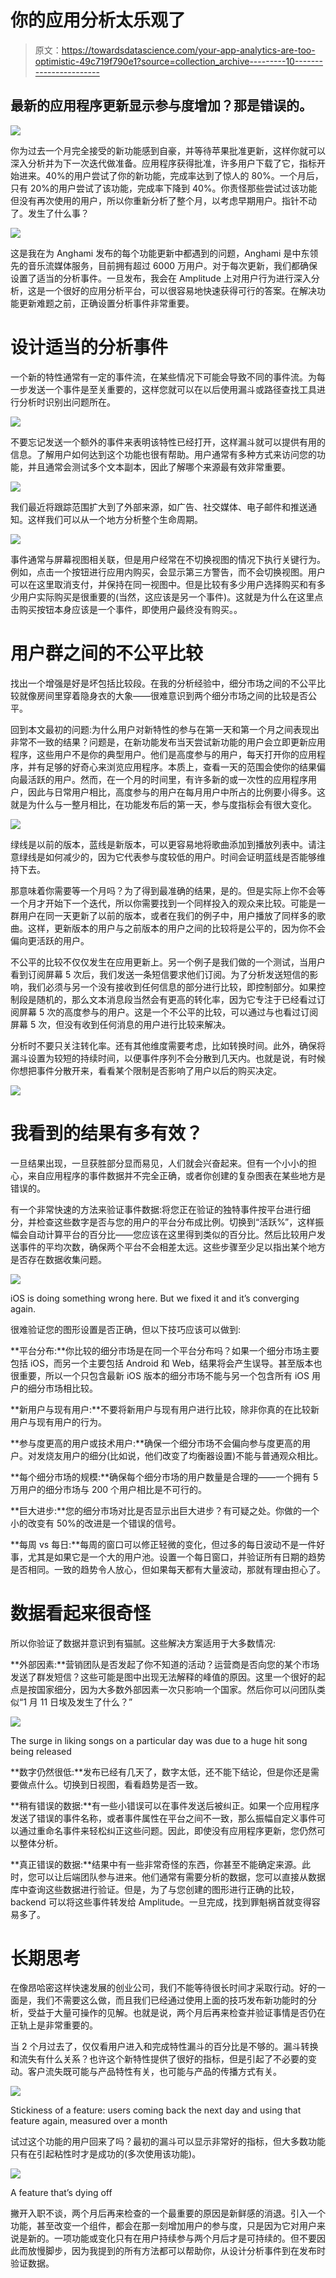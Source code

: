 # 你的应用分析太乐观了

> 原文：<https://towardsdatascience.com/your-app-analytics-are-too-optimistic-49c719f790e1?source=collection_archive---------10----------------------->

## 最新的应用程序更新显示参与度增加？那是错误的。

![](img/bd2eaf81b4f3216d3c6263f11b6ea0e2.png)

你为过去一个月完全接受的新功能感到自豪，并等待苹果批准更新，这样你就可以深入分析并为下一次迭代做准备。应用程序获得批准，许多用户下载了它，指标开始进来。40%的用户尝试了你的新功能，完成率达到了惊人的 80%。一个月后，只有 20%的用户尝试了该功能，完成率下降到 40%。你责怪那些尝试过该功能但没有再次使用的用户，所以你重新分析了整个月，以考虑早期用户。指针不动了。发生了什么事？

![](img/8248b6dee3d075224d2f137924e67ffa.png)

这是我在为 Anghami 发布的每个功能更新中都遇到的问题，Anghami 是中东领先的音乐流媒体服务，目前拥有超过 6000 万用户。对于每次更新，我们都确保设置了适当的分析事件。一旦发布，我会在 Amplitude 上对用户行为进行深入分析，这是一个很好的应用分析平台，可以很容易地快速获得可行的答案。在解决功能更新难题之前，正确设置分析事件非常重要。

# 设计适当的分析事件

一个新的特性通常有一定的事件流，在某些情况下可能会导致不同的事件流。为每一步发送一个事件是至关重要的，这样您就可以在以后使用漏斗或路径查找工具进行分析时识别出问题所在。

![](img/d925b8ef4ebb4ac00ca42c55e00f6f72.png)

不要忘记发送一个额外的事件来表明该特性已经打开，这样漏斗就可以提供有用的信息。了解用户如何达到这个功能也很有帮助。用户通常有多种方式来访问您的功能，并且通常会测试多个文本副本，因此了解哪个来源最有效非常重要。

![](img/ec38b329e0240bd62c10dccae128b2e7.png)

我们最近将跟踪范围扩大到了外部来源，如广告、社交媒体、电子邮件和推送通知。这样我们可以从一个地方分析整个生命周期。

![](img/5c2150f8d73fc1e879d77bdd79dcc3d0.png)

事件通常与屏幕视图相关联，但是用户经常在不切换视图的情况下执行关键行为。例如，点击一个按钮进行应用内购买，会显示第三方警告，而不会切换视图。用户可以在这里取消支付，并保持在同一视图中。但是比较有多少用户选择购买和有多少用户实际购买是很重要的(当然，这应该是另一个事件)。这就是为什么在这里点击购买按钮本身应该是一个事件，即使用户最终没有购买。。

# 用户群之间的不公平比较

找出一个增强是好是坏包括比较段。在我的分析经验中，细分市场之间的不公平比较就像房间里穿着隐身衣的大象——很难意识到两个细分市场之间的比较是否公平。

回到本文最初的问题:为什么用户对新特性的参与在第一天和第一个月之间表现出非常不一致的结果？问题是，在新功能发布当天尝试新功能的用户会立即更新应用程序，这些用户不是你的典型用户。他们是高度参与的用户，每天打开你的应用程序，并有足够的好奇心来浏览应用程序。本质上，查看一天的范围会使你的结果偏向最活跃的用户。然而，在一个月的时间里，有许多新的或一次性的应用程序用户，因此与日常用户相比，高度参与的用户在每月用户中所占的比例要小得多。这就是为什么与一整月相比，在功能发布后的第一天，参与度指标会有很大变化。

![](img/39c16dded873bb597f450eff2e921911.png)

绿线是以前的版本，蓝线是新版本，可以更容易地将歌曲添加到播放列表中。请注意绿线是如何减少的，因为它代表参与度较低的用户。时间会证明蓝线是否能够维持下去。

那意味着你需要等一个月吗？为了得到最准确的结果，是的。但是实际上你不会等一个月才开始下一个迭代，所以你需要找到一个同样投入的观众来比较。可能是一群用户在同一天更新了以前的版本，或者在我们的例子中，用户播放了同样多的歌曲。这样，更新版本的用户与之前版本的用户之间的比较将是公平的，因为你不会偏向更活跃的用户。

不公平的比较不仅仅发生在应用更新上。另一个例子是我们做的一个测试，当用户看到订阅屏幕 5 次后，我们发送一条短信要求他们订阅。为了分析发送短信的影响，我们必须与另一个没有接收到任何信息的部分进行比较，即控制部分。如果控制段是随机的，那么文本消息段当然会有更高的转化率，因为它专注于已经看过订阅屏幕 5 次的高度参与的用户。这是一个不公平的比较，可以通过与也看过订阅屏幕 5 次，但没有收到任何消息的用户进行比较来解决。

分析时不要只关注转化率。还有其他维度需要考虑，比如转换时间。此外，确保将漏斗设置为较短的持续时间，以便事件序列不会分散到几天内。也就是说，有时候你想把事件分散开来，看看某个限制是否影响了用户以后的购买决定。

![](img/3c485461ede47b5d2e041ad6f74a61cb.png)

# 我看到的结果有多有效？

一旦结果出现，一旦获胜部分显而易见，人们就会兴奋起来。但有一个小小的担心，来自应用程序的事件数据并不完全正确，或者你创建的复杂图表在某些地方是错误的。

有一个非常快速的方法来验证事件数据:将您正在验证的独特事件按平台进行细分，并检查这些数字是否与您的用户的平台分布成比例。切换到“活跃%”，这样振幅会自动计算平台的百分比——您应该在这里得到类似的百分比。然后比较用户发送事件的平均次数，确保两个平台不会相差太远。这些步骤至少足以指出某个地方是否存在数据收集问题。

![](img/67aaa7850628b776da8e2c3d159cebbb.png)

iOS is doing something wrong here. But we fixed it and it’s converging again.

很难验证您的图形设置是否正确，但以下技巧应该可以做到:

**平台分布:**你比较的细分市场是在同一个平台分布吗？如果一个细分市场主要包括 iOS，而另一个主要包括 Android 和 Web，结果将会产生误导。甚至版本也很重要，所以一个只包含最新 iOS 版本的细分市场不能与另一个包含所有 iOS 用户的细分市场相比较。

**新用户与现有用户:**不要将新用户与现有用户进行比较，除非你真的在比较新用户与现有用户的行为。

**参与度更高的用户或技术用户:**确保一个细分市场不会偏向参与度更高的用户。对发烧友用户的细分(比如说，他们改变了均衡器设置)不能与普通观众相比。

**每个细分市场的规模:**确保每个细分市场的用户数量是合理的——一个拥有 5 万用户的细分市场与 200 个用户相比是不可行的。

**巨大进步:**您的细分市场对比是否显示出巨大进步？有可疑之处。你做的一个小的改变有 50%的改进是一个错误的信号。

**每周 vs 每日:**每周的窗口可以修正轻微的变化，但过多的每日波动不是一件好事，尤其是如果它是一个大的用户池。设置一个每日窗口，并验证所有日期的趋势是否相同。一致的趋势令人放心，但如果每天都有大量波动，那就有理由担心了。

# 数据看起来很奇怪

所以你验证了数据并意识到有猫腻。这些解决方案适用于大多数情况:

**外部因素:**营销团队是否发起了你不知道的活动？运营商是否向您的某个市场发送了群发短信？这些可能是图中出现无法解释的峰值的原因。这里一个很好的起点是按国家细分，因为大多数外部因素一次只影响一个国家。然后你可以问团队类似“1 月 11 日埃及发生了什么？”

![](img/2425f376ebcb6e95bbccf9fda7731704.png)

The surge in liking songs on a particular day was due to a huge hit song being released

**数字仍然很低:**发布已经有几天了，数字太低，还不能下结论，但是你还是需要做点什么。切换到日视图，看看趋势是否一致。

**稍有错误的数据:**有一些小错误可以在事件发送后被纠正。如果一个应用程序发送了错误的事件名称，或者事件属性在平台之间不一致，那么振幅自定义事件可以通过重命名事件来轻松纠正这些问题。因此，即使没有应用程序更新，您仍然可以整体分析。

**真正错误的数据:**结果中有一些非常奇怪的东西，你甚至不能确定来源。此时，您可以让后端团队参与进来。他们通常有需要分析的数据，您可以直接从数据库中查询这些数据进行验证。但是，为了与您创建的图形进行正确的比较，backend 可以将这些事件转发给 Amplitude。一旦完成，找到罪魁祸首就变得容易多了。

# 长期思考

在像昂哈密这样快速发展的创业公司，我们不能等待很长时间才采取行动。好的一面是，我们不需要这么做，而且我们已经通过使用上面的技巧发布新功能时的分析，受益于大量可操作的见解。也就是说，两个月后再来检查并验证事情是否仍在正轨上是非常重要的。

当 2 个月过去了，仅仅看用户进入和完成特性漏斗的百分比是不够的。漏斗转换和流失有什么关系？也许这个新特性提供了很好的指标，但是引起了不必要的变动。客户流失既可能与产品特性有关，也可能与产品的传播方式有关。

![](img/06632a6016877d925fcfcd1dd82076cb.png)

Stickiness of a feature: users coming back the next day and using that feature again, measured over a month

试过这个功能的用户回来了吗？最初的漏斗可以显示非常好的指标，但大多数功能只有在引起粘性时才是成功的(多次使用该功能)。

![](img/007c3a9493c20a30d6dbdee6078fb2e9.png)

A feature that’s dying off

撇开入职不谈，两个月后再来检查的一个最重要的原因是新鲜感的消退。引入一个功能，甚至改变一个组件，都会在那一刻增加用户的参与度，只是因为它对用户来说是新的。一项功能或变化只有在用户持续参与两个月后才是可持续的。但不要因此而放慢脚步，因为我提到的所有方法都可以帮助你，从设计分析事件到在发布时验证数据。